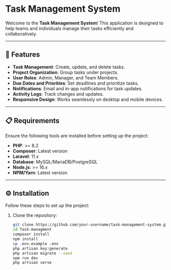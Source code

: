 # Task Management System

Welcome to the **Task Management System**! This application is designed to help teams and individuals manage their tasks efficiently and collaboratively.

---

## 🌟 Features

-   **Task Management**: Create, update, and delete tasks.
-   **Project Organization**: Group tasks under projects.
-   **User Roles**: Admin, Manager, and Team Members.
-   **Due Dates and Priorities**: Set deadlines and prioritize tasks.
-   **Notifications**: Email and in-app notifications for task updates.
-   **Activity Logs**: Track changes and updates.
-   **Responsive Design**: Works seamlessly on desktop and mobile devices.

---

## 📋 Requirements

Ensure the following tools are installed before setting up the project:

-   **PHP**: >= 8.2
-   **Composer**: Latest version
-   **Laravel**: 11.x
-   **Database**: MySQL/MariaDB/PostgreSQL
-   **Node.js**: >= 16.x
-   **NPM/Yarn**: Latest version

---

## ⚙️ Installation

Follow these steps to set up the project:

1. Clone the repository:
    ```bash
    git clone https://github.com/your-username/task-management-system.git
    cd Task-managment
    composer install
    npm install
    cp .env.example .env
    php artisan key:generate
    php artisan migrate --seed
    npm run dev
    php artisan serve
    ```
